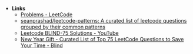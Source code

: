 - **Links**
	- [Problems - LeetCode](https://leetcode.com/problemset/all/)
	- [seanprashad/leetcode-patterns: A curated list of leetcode questions grouped by their common patterns](https://github.com/SeanPrashad/leetcode-patterns)
	- [Leetcode BLIND-75 Solutions - YouTube](https://www.youtube.com/playlist?list=PLot-Xpze53ldVwtstag2TL4HQhAnC8ATf)
	- [New Year Gift - Curated List of Top 75 LeetCode Questions to Save Your Time - Blind](https://www.teamblind.com/post/New-Year-Gift---Curated-List-of-Top-100-LeetCode-Questions-to-Save-Your-Time-OaM1orEU)